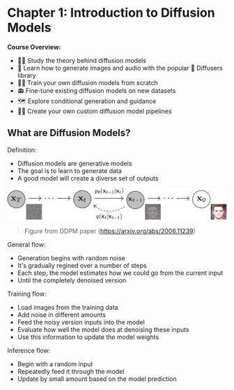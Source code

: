 # Chapter 1: Introduction to Diffusion Models

**Course Overview:**

- 👩‍🎓 Study the theory behind diffusion models
- 🧨 Learn how to generate images and audio with the popular 🤗 Diffusers library
- 🏋️‍♂️ Train your own diffusion models from scratch
- 📻 Fine-tune existing diffusion models on new datasets
- 🗺 Explore conditional generation and guidance
- 🧑‍🔬 Create your own custom diffusion model pipelines


## What are Diffusion Models?

Definition:
- Diffusion models are generative models
- The goal is to learn to generate data
- A good model will create a diverse set of outputs

![Figure from DDPM paper (https://arxiv.org/abs/2006.11239)](assets/01_ddpm.png)
>Figure from DDPM paper (https://arxiv.org/abs/2006.11239)

General flow:
- Generation begins with random noise
- It's gradually regined over a number of steps
- Each step, the model estimates how we could go from the current input 
- Until the completely denoised version

Training flow:
- Load images from the training data
- Add noise in different amounts
- Feed the noisy version inputs into the model
- Evaluate how well the model does at denoising these inputs
- Use this information to update the model weights

Inference flow:
- Begin with a random input
- Repeatedly feed it through the model
- Update by small amount based on the model prediction
